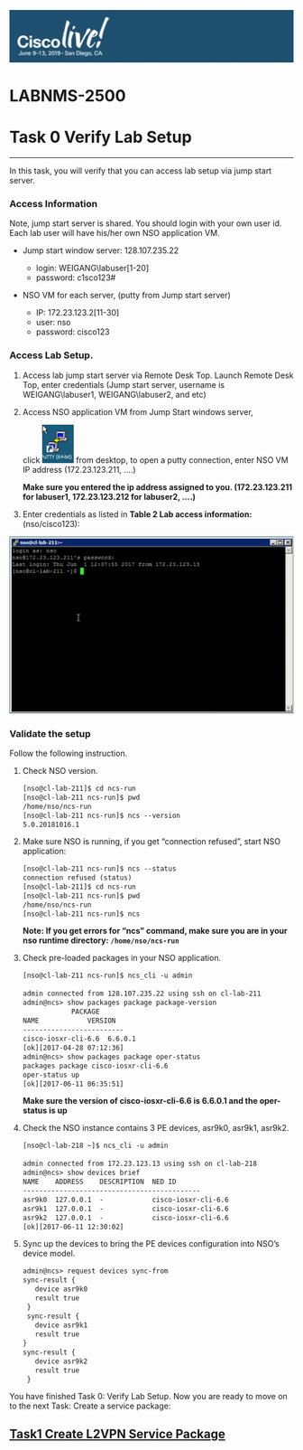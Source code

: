 ![](./media/media/image2.png)

LABNMS-2500
===========

# Task 0 Verify Lab Setup
----------------

In this task, you will verify that you can access lab setup via jump
start server. 

###  Access Information

Note, jump start server is shared. You should login with your own user id. Each lab user will have his/her own NSO application VM.

  * Jump start window server: 128.107.235.22

    * login: WEIGANG\labuser[1-20]
    * password: c1sco123\#
  
  * NSO VM for each server, (putty from Jump start server)
    *  IP:   172.23.123.2[11-30]        
    *  user: nso
    *  password: cisco123           

### Access Lab Setup. 

1.  Access lab jump start server via Remote Desk Top. Launch Remote Desk Top, enter credentials (Jump start server, username is
    WEIGANG\\labuser1, WEIGANG\\labuser2, and etc) 
    
2.  Access NSO application VM from Jump Start windows server, 
    
    click ![](./media/media/putty.png) from desktop, to open a putty connection, enter NSO VM IP address (172.23.123.211, ....)
    
    **Make sure you entered the ip address assigned to you.
    (172.23.123.211 for labuser1, 172.23.123.212 for labuser2, ….)**


3.  Enter credentials as listed in **Table 2 Lab access information:**
    (nso/cisco123):

  ![](./media/media/image9.png)

### Validate the setup

Follow the following instruction. 

1.  Check NSO version.

    ```
    [nso@cl-lab-211]$ cd ncs-run
    [nso@cl-lab-211 ncs-run]$ pwd
    /home/nso/ncs-run
    [nso@cl-lab-211 ncs-run]$ ncs --version
    5.0.20181016.1
     ```

1.  Make sure NSO is running, if you get “connection refused”, start NSO application:

    ```
    [nso@cl-lab-211 ncs-run]$ ncs --status
    connection refused (status)
    [nso@cl-lab-211]$ cd ncs-run
    [nso@cl-lab-211 ncs-run]$ pwd
    /home/nso/ncs-run
    [nso@cl-lab-211 ncs-run]$ ncs
    ```

    **Note: If you get errors for “ncs” command, make sure you are in
    your nso runtime directory: `/home/nso/ncs-run`**

1.  Check pre-loaded packages in your NSO application.

    ```
    [nso@cl-lab-211 ncs-run]$ ncs_cli -u admin

    admin connected from 128.107.235.22 using ssh on cl-lab-211
    admin@ncs> show packages package package-version
                PACKAGE
    NAME            VERSION
    -------------------------
    cisco-iosxr-cli-6.6  6.6.0.1
    [ok][2017-04-28 07:12:36]
    admin@ncs> show packages package oper-status
    packages package cisco-iosxr-cli-6.6
    oper-status up
    [ok][2017-06-11 06:35:51]  
    ```

    **Make sure the version of cisco-iosxr-cli-6.6 is 6.6.0.1 and the
    oper-status is up**

1.  Check the NSO instance contains 3 PE devices, asr9k0, asr9k1,
    asr9k2.

    ```
    [nso@cl-lab-218 ~]$ ncs_cli -u admin

    admin connected from 172.23.123.13 using ssh on cl-lab-218
    admin@ncs> show devices brief
    NAME    ADDRESS    DESCRIPTION  NED ID
    --------------------------------------------
    asr9k0  127.0.0.1  -            cisco-iosxr-cli-6.6
    asr9k1  127.0.0.1  -            cisco-iosxr-cli-6.6
    asr9k2  127.0.0.1  -            cisco-iosxr-cli-6.6 
    [ok][2017-06-11 12:30:02]
    ```

1.  Sync up the devices to bring the PE devices configuration into NSO’s
    device model.

     ```
     admin@ncs> request devices sync-from
     sync-result {
    	device asr9k0
    	result true
	  }
	  sync-result {
    	device asr9k1
    	result true
     }
     sync-result {
    	device asr9k2
    	result true
	  }

     ```

You have finished Task 0: Verify Lab Setup. Now you are ready to move on
to the next Task: Create a service package:

 [Task1 Create L2VPN Service Package](https://github.com/weiganghuang/labnms-2500/blob/master/task1.md)
------

  

